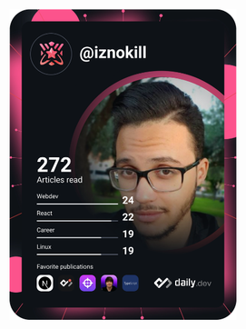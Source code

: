 <a href="https://app.daily.dev/iznokill"><img src="https://github.com/youssefKadaouiAbbassi/youssefKadaouiAbbassi/blob/main/devcard.svg" width="400" alt="youssef Kadaoui Abbassi's Dev Card"/></a>
